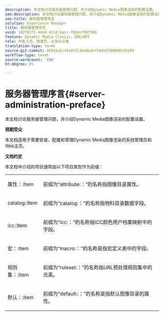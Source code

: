 ```yaml
---
description: 本文档讨论服务器管理问题，并介绍Dynamic Media图像渲染的配置设置。
seo-description: 本文档讨论服务器管理问题，并介绍Dynamic Media图像渲染的配置设置。
seo-title: 服务器管理序言
solution: Experience Manager
title: 服务器管理序言
uuid: 182782f1-44a8-421d-bacc-f08dcf95f58b
feature: Dynamic Media Classic，SDK/API
role: 开发人员，管理员，业务从业者
translation-type: tm+mt
source-git-commit: 469d1a5c43a972116a8a2efb0de5708800130a99
workflow-type: tm+mt
source-wordcount: '194'
ht-degree: 0%

---
```



# 服务器管理序言{#server-administration-preface}

本文档讨论服务器管理问题，并介绍Dynamic Media图像渲染的配置设置。

**预期受众**

本文档适用于需要安装、配置和管理Dynamic Media图像渲染的系统管理员和Web主页。

**文档约定**

本文档中介绍的项目通常由以下项目类型作为前缀：

<table id="simpletable_E96BA470B3CE4266A9E6ED0440A56C40"> 
 <tr class="strow"> 
  <td class="stentry"> <p>属性：:Item </p></td> 
  <td class="stentry"> <p>前缀为“attribute:：”的名称指图像目录属性。 </p></td> 
 </tr> 
 <tr class="strow"> 
  <td class="stentry"> <p>catalog::Item </p></td> 
  <td class="stentry"> <p>前缀为“catalog:：”的名称指物料目录数据字段。 </p></td> 
 </tr> 
 <tr class="strow"> 
  <td class="stentry"> <p>icc::Item </p></td> 
  <td class="stentry"> <p>前缀为“icc:：”的名称指ICC颜色用户档案映射中的字段。 </p></td> 
 </tr> 
 <tr class="strow"> 
  <td class="stentry"> <p>宏：:Item </p></td> 
  <td class="stentry"> <p>前缀为“macro:：”的名称是指宏定义表中的字段。 </p></td> 
 </tr> 
 <tr class="strow"> 
  <td class="stentry"> <p>规则集：:Item </p></td> 
  <td class="stentry"> <p>前缀为“ruleset:：”的名称指URL预处理规则集中的元素。 </p></td> 
 </tr> 
 <tr class="strow"> 
  <td class="stentry"> <p>默认：:Item </p></td> 
  <td class="stentry"> <p>前缀为“default::：”的名称是指默认图像目录的属性。 </p></td> 
 </tr> 
</table>

